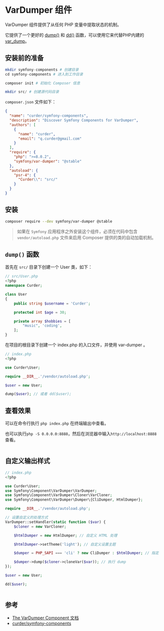 # VarDumper 组件

VarDumper 组件提供了从任何 PHP 变量中提取状态的机制。

它提供了一个更好的 [dump()](https://github.com/symfony/var-dumper/blob/v6.0.2/Resources/functions/dump.php#L14) 和 [dd()](https://github.com/symfony/var-dumper/blob/v6.0.2/Resources/functions/dump.php#L34) 函数，可以使用它来代替PHP内建的 [var_dump](https://www.php.net/manual/zh/function.var-dump.php)。

## 安装前的准备

```php
mkdir symfony-components # 创建目录
cd symfony-components # 进入到工作目录 

composer init # 初始化 Composer 信息

mkdir src/ # 创建源代码目录
```

`composer.json` 文件如下：

```json {13-17}
{
  "name": "curder/symfony-components",
  "description": "Discover Symfony Components for VarDumper",
  "authors": [
    {
      "name": "curder",
      "email": "q.curder@gmail.com"
    }
  ],
  "require": {
    "php": ">=8.0.2",
    "symfony/var-dumper": "@stable"
  },
  "autoload": {
    "psr-4": {
      "Curder\\": "src/"
    }
  }
}
```

## 安装

```bash
composer require --dev symfony/var-dumper @stable
```

> 如果在 `Symfony` 应用程序之外安装这个组件，必须在代码中包含 `vendor/autoload.php` 文件来启用 Composer 提供的类的自动加载机制。

## `dump()` 函数


首先在 `src/` 目录下创建一个 User 类，如下：

```php
// src/User.php
<?php
namespace Curder;

class User
{
    public string $username = 'Curder';

    protected int $age = 30;

    private array $hobbies = [
        "music", 'coding',
    ];
}
```

在项目的根目录下创建一个 index.php 的入口文件，并使用 var-dumper 。

```php
// index.php
<?php

use Curder\User;

require __DIR__.'/vendor/autoload.php';

$user = new User;

dump($user); // 或者 dd($user);
```

## 查看效果

可以在命令行执行 `php index.php` 在终端输出中查看。

也可以执行`php -S 0.0.0.0:8888`，然后在浏览器中输入`http://localhost:8888` 查看。

<img :src="$withBase('/images/languages/symfony-components/var-dumper/default-style-for-heml-render.png')" alt="">

## 自定义输出样式


```php
// index.php
<?php

use Curder\User;
use Symfony\Component\VarDumper\VarDumper;
use Symfony\Component\VarDumper\Cloner\VarCloner;
use Symfony\Component\VarDumper\Dumper\{CliDumper, HtmlDumper};

require __DIR__.'/vendor/autoload.php';

// 设置自定义的处理方式
VarDumper::setHandler(static function ($var) {
    $cloner = new VarCloner;

    $htmlDumper = new HtmlDumper; // 自定义 HTML 处理

    $htmlDumper->setTheme('light'); // 自定义设置主题

    $dumper = PHP_SAPI === 'cli' ? new CliDumper : $htmlDumper; // 指定对应 dumper 实例

    $dumper->dump($cloner->cloneVar($var)); // 执行 dump
});

$user = new User;

dd($user);
```

<img :src="$withBase('/images/languages/symfony-components/var-dumper/custom-light-theme-style-for-heml-render.png')" alt="">

## 参考

- [The VarDumper Component 文档](https://symfony.com/doc/current/components/var-dumper.html)
- [curder/symfony-components](https://github.com/curder/symfony-components/tree/var-dumper)
